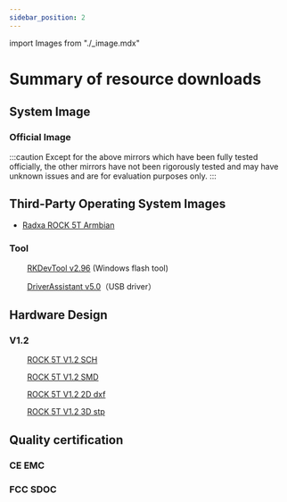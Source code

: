 ```yaml
---
sidebar_position: 2
---
```


import Images from "./\_image.mdx"

# Summary of resource downloads

## System Image

### Official Image

<Images loader={true} rock5t_system_img_61={true}  spi_img={false} android12_update={true} android12_gpt={true}  />

:::caution
Except for the above mirrors which have been fully tested officially, the other mirrors have not been rigorously tested and may have unknown issues and are for evaluation purposes only.
:::

## Third-Party Operating System Images

- [Radxa ROCK 5T Armbian](https://www.armbian.com/radxa-rock-5t/)

### Tool

&emsp;&emsp; [RKDevTool v2.96](https://dl.radxa.com/tools/windows/RKDevTool_Release_v2.96_zh.zip) (Windows flash tool)

&emsp;&emsp; [DriverAssistant v5.0](https://dl.radxa.com/tools/windows/DriverAssitant_v5.0.zip)（USB driver）

## Hardware Design

### V1.2

&emsp;&emsp; [ROCK 5T V1.2 SCH](https://dl.radxa.com/rock5/5t/docs/hw/radxa_rock5t_schematic_v1.2_20250109.pdf)

&emsp;&emsp; [ROCK 5T V1.2 SMD](https://dl.radxa.com/rock5/5t/docs/hw/radxa_rock5t_components_placement_map_v1.2_20250109.pdf)

&emsp;&emsp; [ROCK 5T V1.2 2D dxf](https://dl.radxa.com/rock5/5t/docs/hw/radxa_rock5t_2d_dxf_v1.2.zip)

&emsp;&emsp; [ROCK 5T V1.2 3D stp](https://dl.radxa.com/rock5/5t/docs/hw/radxa_rock5t_3d_pcba_stp_v1.2_20250207.zip)

## Quality certification

### CE EMC

### FCC SDOC
